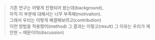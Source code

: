 
> 기존 연구는 어떻게 진행되어 왔는데(background),    
> 아직 이 부분에 대해서는 너무 부족해(motivaiton).    
> 그래서 우리는 이렇게 해결해보려고(contribution)    
> 이런 방법을 적용했어(method) 그 결과는 이렇고(result) 
> 그 이유는 우리가 제안한 ~ 때문이야(discussion)  